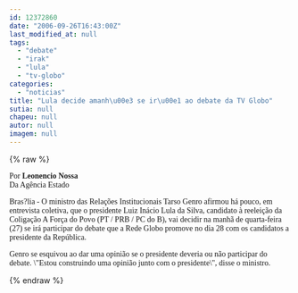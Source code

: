 ```yaml
---
id: 12372860
date: "2006-09-26T16:43:00Z"
last_modified_at: null
tags:
  - "debate"
  - "irak"
  - "lula"
  - "tv-globo"
categories:
  - "noticias"
title: "Lula decide amanh\u00e3 se ir\u00e1 ao debate da TV Globo"
sutia: null
chapeu: null
autor: null
imagem: null
---
```

{% raw %}
<p><P><FONT face=Verdana>Por <STRONG>Leonencio Nossa<BR></STRONG>Da Agência Estado</FONT></P></p>
<p><P><FONT face=Verdana>Bras?lia - O ministro das Relações Institucionais Tarso Genro afirmou há pouco, em entrevista coletiva, que o presidente Luiz Inácio Lula da Silva, candidato à reeleição da Coligação A Força do Povo (PT / PRB / PC do B), vai decidir na manhã de quarta-feira (27) se irá participar do debate que a Rede Globo promove no dia 28 com os candidatos a presidente da República.</FONT></P></p>
<p><P><FONT face=Verdana>Genro se esquivou ao dar uma opinião se o presidente deveria ou não participar do debate. \"Estou construindo uma opinião junto com o presidente\", disse o ministro.</FONT></P> </p>
{% endraw %}